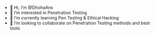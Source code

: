 - 👋 Hi, I’m @DhohaAns
- 👀 I’m interested in Penetration Testing 
- 🌱 I’m currently learning Pen Testing & Ethical Hacking
- 💞️ I’m looking to collaborate on Penetration Testing methods and best tools

